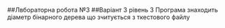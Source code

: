 ##Лвбораторна робота №3
##Варіант 3 рівень 3
Програма знаходить діаметр бінарного дерева що зчитується з ткестового файлу
